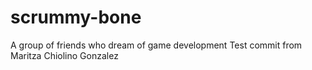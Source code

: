 # scrummy-bone
A group of friends who dream of game development
Test commit from Maritza Chiolino Gonzalez
